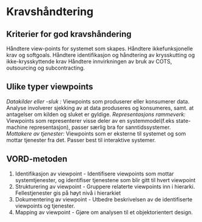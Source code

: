 # Kravshåndtering

## Kriterier for god kravshåndering
Håndtere view-points for systemet som skapes.
Håndtere ikkefunksjonelle krav og softgoals.
Håndtere identifikasjon og håndtering av krysskutting og ikke-krysskyttende krav
Håndtere innvirkningen av bruk av COTS, outsourcing og subcontracting.

## Ulike typer viewpoints
_Datakilder eller -sluk :_ Viewpoints som produserer eller konsumerer data. Analyse involverer sjekking av at data produseres og konsumeres, samt. at antagelser om kilden og sluket er gyldige.
_Representasjons rammeverk:_ Viewpoints som representerer visse deler av en systemmodel(f.eks state-machine representasjon), passer særlig bra for sanntidssystemer.
_Mottakere av tjenester:_ Viewpoints som er eksterne til systemet og som mottar tjenester fra det. Passer best til interaktive systemer. 


## VORD-metoden

1. Identifikasjon av viewpoint - Identifisere viewpoints som mottar systemtjenester, og identifiser tjenestene som blir gitt til hvert viewpoint
2. Strukturering av viewpoint - Gruppere relaterte viewpoints inn i hierarki. Fellestjenester gis på høyt nivå i hierarkiet
3. Dokumentering av viewpoint - Utbedre beskrivelsen av de identifiserte viewpoints og tjenester.
4. Mapping av viewpoint - Gjøre om analysen til et objektorientert design. 
